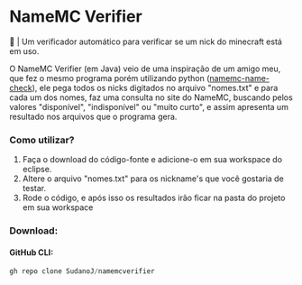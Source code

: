 # NameMC Verifier
🔮 | Um verificador automático para verificar se um nick do minecraft está em uso.

O NameMC Verifier (em Java) veio de uma inspiração de um amigo meu, que fez o mesmo programa porém utilizando python ([namemc-name-check]), ele pega todos os nicks digitados no arquivo "nomes.txt" e para cada um dos nomes, faz uma consulta no site do NameMC, buscando pelos valores "disponível", "indisponível" ou "muito curto", e assim apresenta um resultado nos arquivos que o programa gera.

### Como utilizar?
1. Faça o download do código-fonte e adicione-o em sua workspace do eclipse.
2. Altere o arquivo "nomes.txt" para os nickname's que você gostaria de testar.
3. Rode o código, e após isso os resultados irão ficar na pasta do projeto em sua workspace

### Download:
#### GitHub CLI:
```js
gh repo clone SudanoJ/namemcverifier
```

[namemc-name-check]: https://github.com/pedrokpp/namemc-name-check
